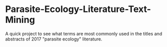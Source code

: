 # Parasite-Ecology-Literature-Text-Mining
A quick project to see what terms are most commonly used in the titles and abstracts of 2017 "parasite ecology" literature.
